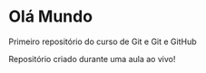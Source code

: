 # Olá Mundo
 Primeiro repositório do curso de Git e Git e GitHub

 Repositório criado durante uma aula ao vivo!